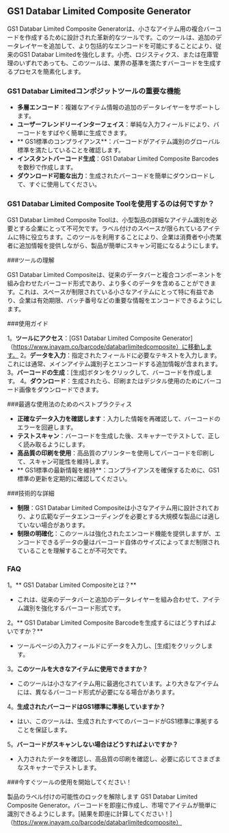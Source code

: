 ## GS1 Databar Limited Composite Generator

GS1 Databar Limited Composite Generatorは、小さなアイテム用の複合バーコードを作成するために設計された革新的なツールです。このツールは、追加のデータレイヤーを追加して、より包括的なエンコードを可能にすることにより、従来のGS1 Databar Limitedを強化します。小売、ロジスティクス、または在庫管理のいずれであっても、このツールは、業界の基準を満たすバーコードを生成するプロセスを簡素化します。

### GS1 Databar Limitedコンポジットツールの重要な機能

-  **多層エンコード**：複雑なアイテム情報の追加のデータレイヤーをサポートします。
-  **ユーザーフレンドリーインターフェイス**：単純な入力フィールドにより、バーコードをすばやく簡単に生成できます。
-  ** GS1標準のコンプライアンス**：バーコードがアイテム識別のグローバル標準を満たしていることを確認します。
-  **インスタントバーコード生成**：GS1 Databar Limited Composite Barcodesを数秒で作成します。
-  **ダウンロード可能な出力**：生成されたバーコードを簡単にダウンロードして、すぐに使用してください。

### GS1 Databar Limited Composite Toolを使用するのは何ですか？

GS1 Databar Limited Composite Toolは、小型製品の詳細なアイテム識別を必要とする企業にとって不可欠です。ラベル付けのスペースが限られているアイテムに特に役立ちます。このツールを利用することにより、企業は消費者や小売業者に追加情報を提供しながら、製品が簡単にスキャン可能になるようにします。

###ツールの理解

GS1 Databar Limited Compositeは、従来のデータバーと複合コンポーネントを組み合わせたバーコード形式であり、より多くのデータを含めることができます。これは、スペースが制限されている小さなアイテムにとって特に有益であり、企業は有効期限、バッチ番号などの重要な情報をエンコードできるようにします。

###使用ガイド

1。**ツールにアクセス**：[GS1 Databar Limited Composite Generator]（https://www.inayam.co/barcode/databarlimitedcomposite）に移動します。
2。**データを入力**：指定されたフィールドに必要なテキストを入力します。これには通常、メインアイテム識別子とエンコードする追加情報が含まれます。
3。**バーコードの生成**：[生成]ボタンをクリックして、バーコードを作成します。
4。**ダウンロード**：生成されたら、印刷またはデジタル使用のためにバーコード画像をダウンロードできます。

###最適な使用法のためのベストプラクティス

-  **正確なデータ入力を確認します**：入力した情報を再確認して、バーコードのエラーを回避します。
-  **テストスキャン**：バーコードを生成した後、スキャナーでテストして、正しく読み取るようにします。
-  **高品質の印刷を使用**：高品質のプリンターを使用してバーコードを印刷して、スキャン可能性を維持します。
-  ** GS1標準の最新情報を維持**：コンプライアンスを確保するために、GS1標準の更新を定期的に確認してください。

###技術的な詳細

-  **制限**：GS1 Databar Limited Compositeは小さなアイテム用に設計されており、より広範なデータエンコーディングを必要とする大規模な製品には適していない場合があります。
-  **制限の明確化**：このツールは強化されたエンコード機能を提供しますが、エンコードできるデータの量はバーコード自体のサイズによってまだ制限されていることを理解することが不可欠です。

### FAQ

1。** GS1 Databar Limited Compositeとは？**
- これは、従来のデータバーと追加のデータレイヤーを組み合わせて、アイテム識別を強化するバーコード形式です。

2。** GS1 Databar Limited Composite Barcodeを生成するにはどうすればよいですか？**
- ツールページの入力フィールドにデータを入力し、[生成]をクリックします。

3。**このツールを大きなアイテムに使用できますか？**
- このツールは小さなアイテム用に最適化されています。より大きなアイテムには、異なるバーコード形式が必要になる場合があります。

4。**生成されたバーコードはGS1標準に準拠していますか？**
- はい、このツールは、生成されたすべてのバーコードがGS1標準に準拠することを保証します。

5。**バーコードがスキャンしない場合はどうすればよいですか？**
- 入力されたデータを確認し、高品質の印刷を確認し、必要に応じてさまざまなスキャナーでテストします。

###今すぐツールの使用を開始してください！

製品のラベル付けの可能性のロックを解除します GS1 Databar Limited Composite Generator。バーコードを即座に作成し、市場でアイテムが簡単に識別できるようにします。[結果を即座に計算してください！]（https://www.inayam.co/barcode/databarlimitedcomposite）